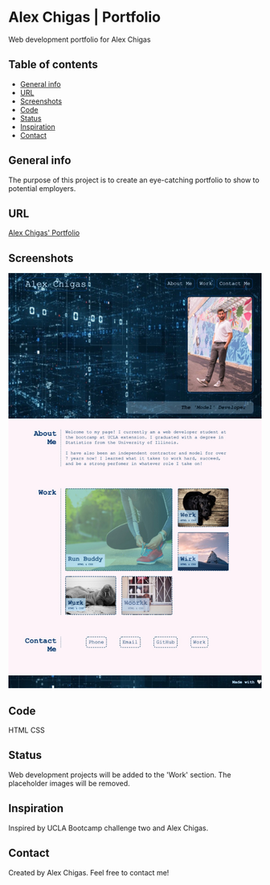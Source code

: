 # Alex Chigas | Portfolio
Web development portfolio for Alex Chigas 

## Table of contents
* [General info](#general-info)
* [URL](#URL)
* [Screenshots](#screenshots)
* [Code](#Code)
* [Status](#status)
* [Inspiration](#inspiration)
* [Contact](#contact)

## General info
The purpose of this project is to create an eye-catching portfolio to show to potential employers. 

## URL 
[Alex Chigas' Portfolio](https://achigas.github.io/AChigas-Portfolio/)

## Screenshots
![Screenshot of Portfolio](./assets/images/webscreenshot.jpeg)

## Code
HTML
CSS

## Status
Web development projects will be added to the 'Work' section. The placeholder images will be removed. 

## Inspiration
Inspired by UCLA Bootcamp challenge two and Alex Chigas.

## Contact
Created by Alex Chigas. Feel free to contact me!